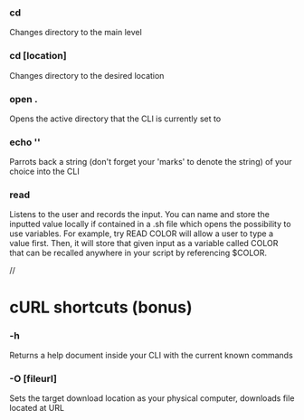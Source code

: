 ### cd
Changes directory to the main level

### cd [location]
Changes directory to the desired location

### open .
Opens the active directory that the CLI is currently set to 

### echo ''
Parrots back a string (don't forget your 'marks' to denote the string) of your choice into the CLI 

### read
Listens to the user and records the input. 
You can name and store the inputted value locally if contained in a .sh file which opens the possibility to use variables. 
For example, try READ COLOR will allow a user to type a value first.
Then, it will store that given input as a variable called COLOR that can be recalled anywhere in your script by referencing $COLOR. 

//

# cURL shortcuts (bonus)

### -h
Returns a help document inside your CLI with the current known commands

### -O [fileurl]
Sets the target download location as your physical computer, downloads file located at URL
